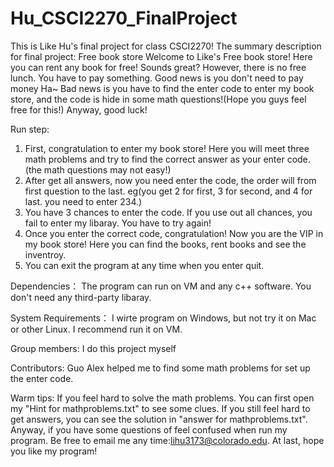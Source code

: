 # Hu_CSCI2270_FinalProject
This is Like Hu's final project for class CSCI2270!
The summary description for final project:
Free book store
Welcome to Like's Free book store! Here you can rent any book for free! Sounds great? However, there is no free lunch. You have to pay something. Good news is you don't need to pay money Ha~ Bad news is you have to find the enter code to enter my book store, and the code is hide in some math questions!(Hope you guys feel free for this!) Anyway, good luck! 

Run step:
1. First, congratulation to enter my book store! Here you will meet three math problems and try to find the correct answer as your enter code.(the math questions may not easy!)
2. After get all answers, now you need enter the code, the order will from first question to the last. eg(you get 2 for first, 3 for second, and 4 for last. you need to enter 234.)
3. You have 3 chances to enter the code. If you use out all chances, you fail to enter my libaray. You have to try again!
4. Once you enter the correct code, congratulation! Now you are the VIP in my book store! Here you can find the books, rent books and see the inventroy.
5. You can exit the program at any time when you enter quit.

Dependencies：
The program can run on VM and any c++ software. You don't need any third-party libaray.

System	Requirements：
I wirte program on Windows, but not try it on Mac or other Linux. I recommend run it on VM.

Group members:
I do this project myself

Contributors:
Guo Alex helped me to find some math problems for set up the enter code.

Warm tips:
If you feel hard to solve the math problems. You can first open my "Hint for mathproblems.txt" to see some clues. If you still feel hard to get answers, you can see the solution in "answer for mathproblems.txt". Anyway, if you have some questions of feel confused when run my program. Be free to email me any time:lihu3173@colorado.edu.
At last, hope you like my program!



